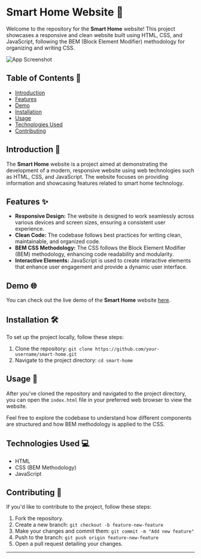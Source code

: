 # Smart Home Website 🏡

Welcome to the repository for the **Smart Home** website! This project showcases a responsive and clean website built using HTML, CSS, and JavaScript, following the BEM (Block Element Modifier) methodology for organizing and writing CSS.

![App Screenshot](https://i.postimg.cc/WzXxgQdF/smarthome-1980.jpg)

## Table of Contents 📑

- [Introduction](#introduction)
- [Features](#features)
- [Demo](#demo)
- [Installation](#installation)
- [Usage](#usage)
- [Technologies Used](#technologies-used)
- [Contributing](#contributing)

## Introduction 🌟

The **Smart Home** website is a project aimed at demonstrating the development of a modern, responsive website using web technologies such as HTML, CSS, and JavaScript. The website focuses on providing information and showcasing features related to smart home technology.

## Features ✨

- **Responsive Design:** The website is designed to work seamlessly across various devices and screen sizes, ensuring a consistent user experience.
- **Clean Code:** The codebase follows best practices for writing clean, maintainable, and organized code.
- **BEM CSS Methodology:** The CSS follows the Block Element Modifier (BEM) methodology, enhancing code readability and modularity.
- **Interactive Elements:** JavaScript is used to create interactive elements that enhance user engagement and provide a dynamic user interface.

## Demo 🌐

You can check out the live demo of the **Smart Home** website [here](https://your-demo-link.com).

## Installation 🛠️

To set up the project locally, follow these steps:

1. Clone the repository: `git clone https://github.com/your-username/smart-home.git`
2. Navigate to the project directory: `cd smart-home`

## Usage 🚀

After you've cloned the repository and navigated to the project directory, you can open the `index.html` file in your preferred web browser to view the website.

Feel free to explore the codebase to understand how different components are structured and how BEM methodology is applied to the CSS.

## Technologies Used 💻

- HTML
- CSS (BEM Methodology)
- JavaScript

## Contributing 🤝

If you'd like to contribute to the project, follow these steps:

1. Fork the repository.
2. Create a new branch: `git checkout -b feature-new-feature`
3. Make your changes and commit them: `git commit -m "Add new feature"`
4. Push to the branch: `git push origin feature-new-feature`
5. Open a pull request detailing your changes.


---
